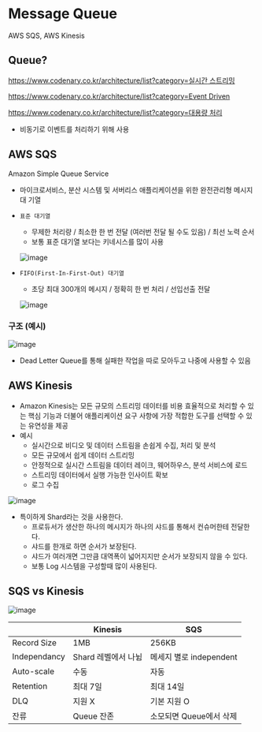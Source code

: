 # Message Queue

AWS SQS, AWS Kinesis

## Queue?

[https://www.codenary.co.kr/architecture/list?category=실시간 스트리밍](https://www.codenary.co.kr/architecture/list?category=%EC%8B%A4%EC%8B%9C%EA%B0%84%20%EC%8A%A4%ED%8A%B8%EB%A6%AC%EB%B0%8D)

[https://www.codenary.co.kr/architecture/list?category=Event Driven](https://www.codenary.co.kr/architecture/list?category=Event%20Driven)

[https://www.codenary.co.kr/architecture/list?category=대용량 처리](https://www.codenary.co.kr/architecture/list?category=%EB%8C%80%EC%9A%A9%EB%9F%89%20%EC%B2%98%EB%A6%AC)

- 비동기로 이벤트를 처리하기 위해 사용

## AWS SQS

Amazon Simple Queue Service

- 마이크로서비스, 분산 시스템 및 서버리스 애플리케이션을 위한 완전관리형 메시지 대
기열
- `표준 대기열`
    - 무제한 처리량 / 최소한 한 번 전달 (여러번 전달 될 수도 있음) / 최선 노력 순서
    - 보통 표준 대기열 보다는 키네시스를 많이 사용
    
    ![image](https://github.com/5onchangwoo/computer-sciences/assets/96860725/18db875b-8759-4966-88a4-91262dc05e0c)
    
- `FIFO(First-In-First-Out) 대기열`
    - 초당 최대 300개의 메시지 / 정확히 한 번 처리 / 선입선출 전달
    
    ![image](https://github.com/5onchangwoo/computer-sciences/assets/96860725/e6ebcbca-6b5f-451c-8190-7d32e75b0286)
    

### 구조 (예시)

![image](https://github.com/5onchangwoo/computer-sciences/assets/96860725/16955277-7ffc-4e51-b027-bdc599ef8ff6)

- Dead Letter Queue를 통해 실패한 작업을 따로 모아두고 나중에 사용할 수 있음

## AWS Kinesis

- Amazon Kinesis는 모든 규모의 스트리밍 데이터를 비용 효율적으로 처리할 수 있는 핵심 기능과 더불어 애플리케이션 요구 사항에 가장 적합한 도구를 선택할 수 있는 유연성을 제공
- 예시
    - 실시간으로 비디오 및 데이터 스트림을 손쉽게 수집, 처리 및 분석
    - 모든 규모에서 쉽게 데이터 스트리밍
    - 안정적으로 실시간 스트림을 데이터 레이크, 웨어하우스, 분석 서비스에 로드
    - 스트리밍 데이터에서 실행 가능한 인사이트 확보
    - 로그 수집

![image](https://github.com/5onchangwoo/computer-sciences/assets/96860725/4543b854-e62d-4336-b0e1-c38c2471c678)

- 특이하게 Shard라는 것을 사용한다.
    - 프로듀서가 생산한 하나의 메시지가 하나의 샤드를 통해서 컨슈머한테 전달한다.
    - 샤드를 한개로 하면 순서가 보장된다.
    - 샤드가 여러개면 그만큼 대역폭이 넓어지지만 순서가 보장되지 않을 수 있다.
    - 보통 Log 시스템을 구성할때 많이 사용된다.

## SQS vs Kinesis

![image](https://github.com/5onchangwoo/computer-sciences/assets/96860725/bcab1ccd-0ba4-4158-8cd4-3fdc469d0485)

|  | Kinesis | SQS |
| --- | --- | --- |
| Record Size | 1MB | 256KB |
| Independancy | Shard 레벨에서 나뉨 | 메세지 별로 independent |
| Auto-scale | 수동 | 자동 |
| Retention | 최대 7일 | 최대 14일 |
| DLQ | 지원 X | 기본 지원 O |
| 잔류 | Queue 잔존 | 소모되면 Queue에서 삭제 |
